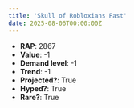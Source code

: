 ```yaml
---
title: 'Skull of Robloxians Past'
date: 2025-08-06T00:00:00Z
---
```

- **RAP**: 2867
- **Value**: -1
- **Demand level**: -1
- **Trend**: -1
- **Projected?**: True
- **Hyped?**: True
- **Rare?**: True
